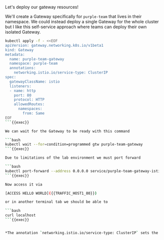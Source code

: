 
Let's deploy our gateway resources!

We'll create a Gateway specifically for `purple-team` that lives in their namespace. We could instead deploy a single Gateway for the whole cluster but I like this self-service approach where teams can deploy their own isolated Gateway.

```bash
kubectl apply -f - <<EOF
apiVersion: gateway.networking.k8s.io/v1beta1
kind: Gateway
metadata:
  name: purple-team-gateway
  namespace: purple-team
  annotations:
    networking.istio.io/service-type: ClusterIP
spec:
  gatewayClassName: istio
  listeners:
  - name: http
    port: 80
    protocol: HTTP
    allowedRoutes:
      namespaces:
        from: Same
EOF
```{{exec}}

We can wait for the Gateway to be ready with this command

```bash
kubectl wait --for=condition=programmed gtw purple-team-gateway
```{{exec}}

Due to limitations of the lab environment we must port forward

```bash
kubectl port-forward --address 0.0.0.0 service/purple-team-gateway-istio 80:80
```{{exec}}

Now access it via

[ACCESS HELLO WORLD]({{TRAFFIC_HOST1_80}})

or in another terminal tab we should be able to 

```bash
curl localhost
```{{exec}}


*The annotation `networking.istio.io/service-type: ClusterIP` sets the generated service type to `ClusterIP`. It is needed due to limitations of the lab environment. Leaving it as `LoadBalancer` is probably fine in most cases.*
